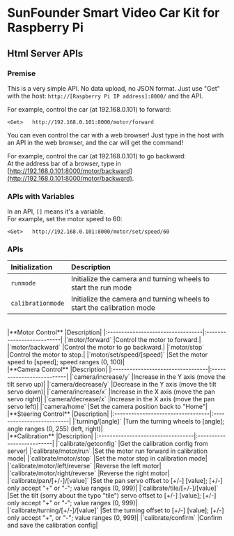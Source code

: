 # SunFounder Smart Video Car Kit for Raspberry Pi
## Html Server APIs

### Premise
This is a very simple API. No data upload, no JSON format.
Just use "Get" with the host: `http://[Raspberry Pi IP address]:8000/` and the API.   
   
For example, control the car (at 192.168.0.101) to forward:

	<Get>	http://192.168.0.101:8000/motor/forward

You can even control the car with a web browser!
Just type in the host with an API in the web browser, and the car will get the command!   
   
For example, control the car (at 192.168.0.101) to go backward: </br>
At the address bar of a browser,
type in [http://192.168.0.101:8000/motor/backward](http://192.168.0.101:8000/motor/backward).

### APIs with Variables
In an API, `[]` means it's a variable.   
For example, set the motor speed to 60:

	<Get>	http://192.168.0.101:8000/motor/set/speed/60

### APIs

|**Initialization**              |Description|
|:----------------------------------|:--------------------------|
|`runmode`							|Initialize the camera and turning wheels to start the run mode|
|`calibrationmode`					|Initialize the camera and turning wheels to start the calibration mode|   
<br/>
|**Motor Control**               |Description|
|:----------------------------------|:--------------------------|
|`motor/forward`					|Control the motor to forward.|
|`motor/backward`					|Control the motor to go backward.|
|`motor/stop`						|Control the motor to stop.|
|`motor/set/speed/[speed]`			|Set the motor speed to [speed]; speed ranges (0, 100)|    
<br/>
|**Camera Control**              |Description|
|:----------------------------------|:--------------------------|
|`camera/increase/y`				|Increase in the Y axis (move the tilt servo up)|
|`camera/decrease/y`				|Decrease in the Y axis (move the tilt servo down)|
|`camera/increase/x`				|Increase in the X axis (move the pan servo right)|
|`camera/decrease/x`				|Increase in the X axis (move the pan servo left)|
|`camera/home`						|Set the camera position back to "Home"|  
<br/>
|**Steering Control**            |Description|
|:----------------------------------|:--------------------------|
|`turning/[angle]`					|Turn the turning wheels to [angle]; angle ranges (0, 255) (left, right)|  
<br/>
|**Calibration**				  |Description|
|:----------------------------------|:--------------------------|
|`calibrate/getconfig`				|Get the calibration config from server|
|`calibrate/motor/run`				|Set the motor run forward in calibration mode|
|`calibrate/motor/stop`				|Set the motor stop in calibration mode|
|`calibrate/motor/left/reverse`		|Reverse the left motor|
|`calibrate/motor/right/reverse`	|Reverse the right motor|
|`calibrate/pan/[+/-]/[value]`		|Set the pan servo offset to [+/-] [value]; [+/-] only accept "+" or "-"; value ranges (0, 999)|
|`calibrate/tile/[+/-]/[value]`		|Set the tilt (sorry about the typo "tile") servo offset to [+/-] [value]; [+/-] only accept "+" or "-"; value ranges (0, 999)|
|`calibrate/turning/[+/-]/[value]`	|Set the turning offset to [+/-] [value]; [+/-] only accept "+", or "-"; value ranges (0, 999)|
|`calibrate/confirm`				|Confirm and save the calibration config|


